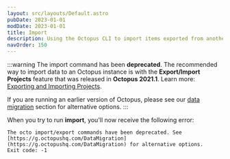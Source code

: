 ```yaml
---
layout: src/layouts/Default.astro
pubDate: 2023-01-01
modDate: 2023-01-01
title: Import
description: Using the Octopus CLI to import items exported from another Octopus Server.
navOrder: 150
---
```


:::warning
The import command has been **deprecated**. The recommended way to import data to an Octopus instance is with the **Export/Import Projects** feature that was released in **Octopus 2021.1**. Learn more: [Exporting and Importing Projects](/docs/projects/export-import).

If you are running an earlier version of Octopus, please see our [data migration](/docs/administration/data/data-migration) section for alternative options.
:::

When you try to run **import**, you'll now receive the following error:

```
The octo import/export commands have been deprecated. See [https://g.octopushq.com/DataMigration](https://g.octopushq.com/DataMigration) for alternative options.
Exit code: -1
```

